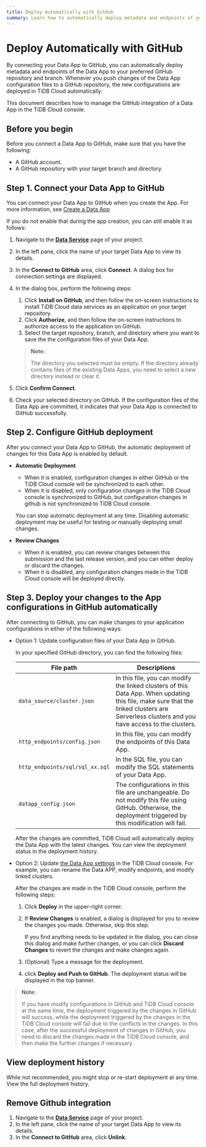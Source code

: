 ```yaml
---
title: Deploy Automatically with GitHub
summary: Learn how to automatically deploy metadata and endpoints of your Data App with GitHub.
---
```


# Deploy Automatically with GitHub

By connecting your Data App to GitHub, you can automatically deploy metadata and endpoints of the Data App to your preferred GitHub repository and branch. Whenever you push changes of the Data App configuration files to a GitHub
repository, the new configurations are deployed in TiDB Cloud automatically.

This document describes how to manage the GitHub integration of a Data App in the TiDB Cloud console.

## Before you begin

Before you connect a Data App to GitHub, make sure that you have the following:

- A GitHub account.
- A GitHub repository with your target branch and directory.

## Step 1. Connect your Data App to GitHub

You can connect your Data App to GitHub when you create the App. For more information, see [Create a Data App](/tidb-cloud/data-service-manage-data-app.md)

If you do not enable that during the app creation, you can still enable it as follows:

1. Navigate to the [**Data Service**](https://tidbcloud.com/console/data-service) page of your project.
2. In the left pane, click the name of your target Data App to view its details.
3. In the **Connect to GitHub** area, click **Connect**. A dialog box for connection settings are displayed.
4. In the dialog box, perform the following steps:

    1. Click **Install on GitHub**, and then follow the on-screen instructions to install TiDB Cloud data services as an application on your target repository.
    2. Click **Authorize**, and then follow the on-screen instructions to authorize access to the application on GitHub.
    3. Select the target repository, branch, and directory where you want to save the the configuration files of your Data App.

    > **Note:**
    >
    > The directory you selected must be empty. If the directory already contains files of the existing Data Apps, you need to select a new directory instead or clear it.

5. Click **Confirm Connect**.
6. Check your selected directory on GitHub. If the configuration files of the Data App are committed, it indicates that your Data App is connected to GitHub successfully.

## Step 2. Configure GitHub deployment

After you connect your Data App to GitHub, the automatic deployment of changes for this Data App is enabled by default. 

- **Automatic Deployment**

    - When it is enabled, configuration changes in either GitHub or the TiDB Cloud console will be synchronized to each other.
    - When it is disabled, only configuration changes in the TiDB Cloud console is synchronized to GitHub, but configuration changes in github is not synchronized to TiDB Cloud console.

    You can stop automatic deployment at any time. Disabling automatic deployment may be useful for testing or manually deploying small changes.

- **Review Changes**

    - When it is enabled, you can review changes between this submission and the last release version, and you can either deploy or discard the changes.
    - When it is disabled, any configuration changes made in the TiDB Cloud console will be deployed directly.

## Step 3. Deploy your changes to the App configurations in GitHub automatically

After connecting to GitHub, you can make changes to your application configurations in either of the following ways:

- Option 1: Update configuration files of your Data App in GitHub.

    In your specified GitHub directory, you can find the following files:

    |File path  | Descriptions  |
    |---------|---------|
    |`data_source/cluster.json`     |  In this file, you can modify the linked clusters of this Data App. When updating this file, make sure that the linked clusters are Serverless clusters and you have access to the clusters. |
    |`http_endpoints/config.json`     | In this file, you can modify the endpoints of this Data App.        |
    |`http_endpoints/sql/sql_xx.sql`     | In the SQL file, you can modify the SQL statements of your Data App.        |
    |`datapp_config.json`  |  The configurations in this file are unchangeable. Do not modify this file using GitHub. Otherwise, the deployment triggered by this modification will fail.       |

    After the changes are committed, TiDB Cloud will automatically deploy the Data App with the latest changes. You can view the deployment status in the deployment history.

- Option 2: Update [the Data App settings](/tidb-cloud/data-service-manage-data-app.md) in the TiDB Cloud console. For example, you can rename the Data APP, modify endpoints, and modify linked clusters.

    After the changes are made in the TiDB Cloud console, perform the following steps:

    1. Click **Deploy** in the upper-right corner.
    2. If **Review Changes** is enabled, a dialog is displayed for you to review the changes you made. Otherwise, skip this step.

        If you find anything needs to be updated in the dialog, you can close this dialog and make further changes, or you can click **Discard Changes** to revert the changes and make changes again.

    3. (Optional) Type a message for the deployment.
    4. click **Deploy and Push to GitHub**. The deployment status will be displayed in the top banner.

> **Note:**
>
> If you have modify configurations in GitHub and TiDB Cloud console at the same time, the deployment triggered by the changes in GitHub will success, while the deployment triggered by the changes in the TiDB Cloud console will fail due to the conflicts in the changes. In this case, after the successful deployment of changes in GitHub, you need to discard the changes made in the TiDB Cloud console, and then make the further changes if necessary.

## View deployment history

While not recommended, you might stop or re-start deployment at any time. View the full deployment history.

## Remove Github integration

1. Navigate to the [**Data Service**](https://tidbcloud.com/console/data-service) page of your project.
2. In the left pane, click the name of your target Data App to view its details.
3. In the **Connect to GitHub** area, click **Unlink**. 